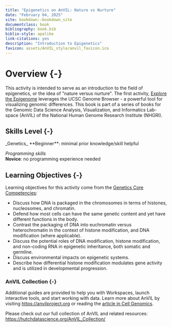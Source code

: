 ```yaml
---
title: "Epigenetics on AnVIL: Nature vs Nurture"
date: "February 04, 2025"
site: bookdown::bookdown_site
documentclass: book
bibliography: book.bib
biblio-style: apalike
link-citations: yes
description: "Introduction to Epigenetics"
favicon: assets/AnVIL_style/anvil_favicon.ico
---
```



# Overview {-}

This activity is intended to serve as an introduction to the field of epigenetics, or the idea of "nature versus nurture". The first activity, [Explore the Epigenome](explore-the-epigenome#launch-the-genome-browser-gateway) leverages the UCSC Genome Browser - a powerful tool for visualizing genomic differences. This book is part of a series of books for the Genomic Data Science Analysis, Visualization, and Informatics Lab-space (AnVIL) of the National Human Genome Research Institute (NHGRI). 

## Skills Level {-}

<div class = "notice">
_Genetics_  
**Beginner**: minimal prior knowledge/skill helpful
 
_Programming skills_  
**Novice**: no programming experience needed
</div>

## Learning Objectives {-}

Learning objectives for this activity come from the [Genetics Core Competencies](https://genetics-gsa.org/education/genetics-learning-framework/):

- Discuss how DNA is packaged in the chromosomes in terms of histones, nucleosomes, and chromatin.  
- Defend how most cells can have the same genetic content and yet have different functions in the body.  
- Contrast the packaging of DNA into euchromatin versus heterochromatin in the context of histone modification, and DNA modification (where applicable).  
- Discuss the potential roles of DNA modification, histone modification, and non-coding RNA in epigenetic inheritance, both somatic and germline.  
- Discuss environmental impacts on epigenetic systems.  
- Describe how differential histone modification modulates gene activity and is utilized in developmental progression.  

### AnVIL Collection {-}

Additional guides are provided to help you with Workspaces, launch interactive tools, and start working with data. Learn more about AnVIL by visiting https://anvilproject.org or reading the [article in Cell Genomics](https://www.sciencedirect.com/science/article/pii/S2666979X21001063).

Please check out our full collection of AnVIL and related resources: https://hutchdatascience.org/AnVIL_Collection/
